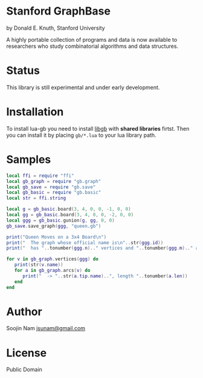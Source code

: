 Stanford GraphBase
==========================================================
by Donald E. Knuth, Stanford University

A highly portable collection of programs and data is now
available to researchers who study combinatorial algorithms and data
structures.

Status
======
This library is still experimental and under early development.

Installation
============
To install lua-gb you need to install [libgb](https://www-cs-faculty.stanford.edu/~knuth/sgb.html) with **shared libraries** firtst. Then you can install it by placing `gb/*.lua` to your lua library path.

Samples
=======
````lua
local ffi = require "ffi"
local gb_graph = require "gb.graph"
local gb_save = require "gb.save"
local gb_basic = require "gb.basic"
local str = ffi.string

local g = gb_basic.board(3, 4, 0, 0, -1, 0, 0)
local gg = gb_basic.board(3, 4, 0, 0, -2, 0, 0)
local ggg = gb_basic.gunion(g, gg, 0, 0)
gb_save.save_graph(ggg, "queen.gb")

print("Queen Moves on a 3x4 Board\n")
print("  The graph whose official name is\n"..str(ggg.id))
print("  has "..tonumber(ggg.n).." vertices and "..tonumber(ggg.m).." arcs:\n")

for v in gb_graph.vertices(ggg) do
   print(str(v.name))
   for a in gb_graph.arcs(v) do
      print("  -> "..str(a.tip.name)..", length "..tonumber(a.len))
   end
end
````

Author
======
Soojin Nam jsunam@gmail.com

License
=======
Public Domain
